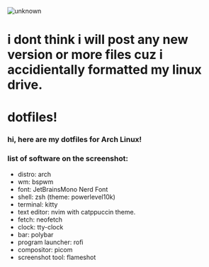![unknown](https://user-images.githubusercontent.com/56086445/156930079-1ca864f9-2dc3-491b-82ab-a99a54e7230e.png)
# i dont think i will post any new version or more files cuz i accidientally formatted my linux drive.
# dotfiles!
### hi, here are my dotfiles for Arch Linux!
### list of software on the screenshot:
- distro: arch
- wm: bspwm
- font: JetBrainsMono Nerd Font
- shell: zsh (theme: powerlevel10k)
- terminal: kitty
- text editor: nvim with catppuccin theme.
- fetch: neofetch
- clock: tty-clock
- bar: polybar
- program launcher: rofi
- compositor: picom
- screenshot tool: flameshot
